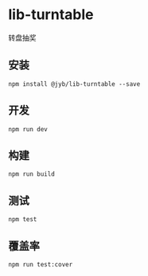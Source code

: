 # lib-turntable

转盘抽奖

## 安装

```shell
npm install @jyb/lib-turntable --save
```

## 开发

```shell
npm run dev
```

## 构建

```shell
npm run build
```

## 测试

```shell
npm test
```

## 覆盖率

```shell
npm run test:cover
```
